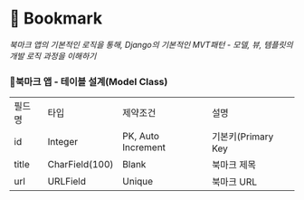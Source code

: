 # 🔖 Bookmark
*북마크 앱의 기본적인 로직을 통해, Django의 기본적인 MVT패턴 - 모델, 뷰, 템플릿의 개발 로직 과정을 이해하기*

### 📌북마크 앱 -  테이블 설계(Model Class)
<table>
<tr>
  <td>필드명 </td>
  <td>타입</td>
  <td>제약조건</td>
  <td>설명 </td>
</tr>

<tr>
  <td>id</td>
  <td>Integer</td>
  <td>PK, Auto Increment</td>
  <td>기본키(Primary Key</td>
</tr>

<tr>
  <td>title</td>
  <td>CharField(100)</td>
  <td>Blank</td>
  <td>북마크 제목</td>
</tr>

<tr>
  <td>url</td>
  <td>URLField</td>
  <td>Unique</td>
  <td>북마크 URL</td>
</tr>

</table>
